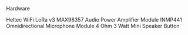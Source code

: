Hardware

Heltec WiFi LoRa v3
MAX98357 Audio Power Amplifier Module
INMP441 Omnidirectional Microphone Module
4 Ohm 3 Watt Mini Speaker
Button
